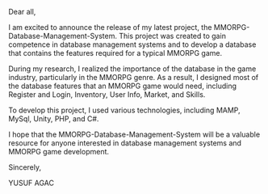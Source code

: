 Dear all,

I am excited to announce the release of my latest project, the MMORPG-Database-Management-System. This project was created to gain competence in database management systems and to develop a database that contains the features required for a typical MMORPG game.

During my research, I realized the importance of the database in the game industry, particularly in the MMORPG genre. As a result, I designed most of the database features that an MMORPG game would need, including Register and Login, Inventory, User Info, Market, and Skills.

To develop this project, I used various technologies, including MAMP, MySql, Unity, PHP, and C#.

I hope that the MMORPG-Database-Management-System will be a valuable resource for anyone interested in database management systems and MMORPG game development.

Sincerely,

YUSUF AGAC
